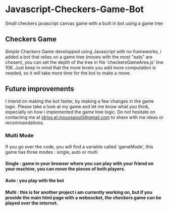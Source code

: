 # Javascript-Checkers-Game-Bot
Small checkers javascript canvas game with a built in bot using a game tree
## Checkers Game
Simple Checkers Game developped using Javascript with no frameworks, i added a bot that relies on a game tree (moves with the most "eats" are chosen), you can set the depth of the tree in file 'checkersGameArea.js' line 106. Just keep in mind that the more levels you add more computation is needed, so it will take more time for the bot to make a move.
## Future improvements
I intend on making the bot faster, by making a few changes in the game logic. Please take a look at my game and let me know what you think, especially on how i implemented the game tree logic. Do not hesitate on contacting me at idriss.el.moussaouiti@gmail.com to share with me ideas or recommandations.
### Multi Mode
If you go over the code, you will find a variable called 'gameMode', this game has three modes : single, auto or multi
#### Single : game in your browser where you can play with your friend on your machine, you can move the pieces of both players.
#### Auto : you play with the bot
#### Multi : this is for another project i am currently working on, but if you provide the main html page with a websocket, the checkers game can be played over the internet.
